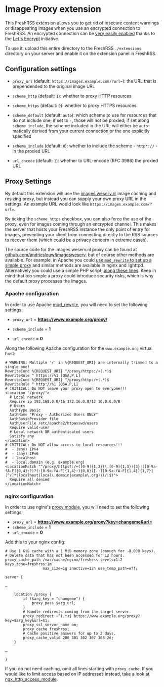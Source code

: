 # Image Proxy extension

This FreshRSS extension allows you to get rid of insecure content warnings or disappearing images when you use an encrypted connection to FreshRSS. An encrypted connection can be [very easily enabled](http://fransdejonge.com/2016/05/lets-encrypt-on-debianjessie/) thanks to the [Let's Encrypt](https://letsencrypt.org/) initiative.

To use it, upload this entire directory to the FreshRSS `./extensions` directory on your server and enable it on the extension panel in FreshRSS.

## Configuration settings

* `proxy_url` (default: `https://images.example.com/?url=`): the URL that is prependended to the original image URL

* `scheme_http` (default: `1`): whether to proxy HTTP resources

* `scheme_https` (default: `0`): whether to proxy HTTPS resources

* `scheme_default` (default: `auto`): which scheme to use for resources that do not include one; if set to `-`, those will not be proxied;
  if set along `scheme_include`, the scheme included in the URL will either be `auto`-matically derived from your current connection or the one explicitly specified

* `scheme_include` (default: `0`): whether to include the scheme - `http*://` - in the proxied URL

* `url_encode` (default: `1`): whether to URL-encode (RFC 3986) the proxied URL

## Proxy Settings

By default this extension will use the [images.weserv.nl](https://images.weserv.nl) image caching and resizing proxy, but instead you can supply your own proxy URL in the settings. An example URL would look like ``https://images.example.com/?url=``.

By ticking the `scheme_https` checkbox, you can also force the use of the proxy, even for images coming through an encrypted channel. This makes the server that hosts your FreshRSS instance the only point of entry for images, preventing your client from connecting directly to the RSS sources to recover them (which could be a privacy concern in extreme cases).

The source code for the images.weserv.nl proxy can be found at [github.com/andrieslouw/imagesweserv](https://github.com/andrieslouw/imagesweserv), but of course other methods are available. For example, in Apache you could [use `mod_rewrite` to set up a simple proxy](#apache-configuration) and similar methods are available in nginx and lighttpd. Alternatively you could use a simple PHP script, [along these lines](https://github.com/Alexxz/Simple-php-proxy-script). Keep in mind that too simple a proxy could introduce security risks, which is why the default proxy processes the images.

### Apache configuration

In order to use Apache [mod_rewrite](https://httpd.apache.org/docs/current/mod/mod_rewrite.html), you will need to set the following settings:

* `proxy_url` = **https://www.example.org/proxy/**

* `scheme_include` = **1**

* `url_encode` = **0**

Along the following Apache configuration for the `www.example.org` virtual host:

```
# WARNING: Multiple '/' in %{REQUEST_URI} are internally trimmed to a single one!
RewriteCond %{REQUEST_URI} ^/proxy/https:/+(.*)$
RewriteRule ^ https://%1 [QSA,P,L]
RewriteCond %{REQUEST_URI} ^/proxy/http:/+(.*)$
RewriteRule ^ http://%1 [QSA,P,L]
# CRITICAL: Do NOT leave your proxy open to everyone!!!
<Location "/proxy/">
  # Local network
  Require ip 192.168.0.0/16 172.16.0.0/12 10.0.0.0/8
  # Users
  AuthType Basic
  AuthName "Proxy - Authorized Users ONLY"
  AuthBasicProvider file
  AuthUserFile /etc/apache2/htpasswd/users
  Require valid-user
  # Local network OR authenticated users
  Satisfy any
</Location>
# CRITICAL: Do NOT allow access to local resources!!!
#  - (any) IPv4
#  - (any) IPv6
#  - localhost
#  - local.domain (e.g. example.org)
<LocationMatch "^/proxy/https?:/+([0-9]{1,3}(\.[0-9]{1,3}){3}|([0-9a-fA-F]{0,4}:?)?(:[0-9a-fA-F]{1,4}:){0,6}([.:][0-9a-fA-F]{1,4}){1,7}|[^/]*(localhost|local\.domain|example\.org))(/|$)">
  Require all denied
</LocationMatch>
```

### nginx configuration

In order to use nginx's [proxy
module](https://nginx.org/en/docs/http/ngx_http_proxy_module.html), you will
need to set the following settings:

* `proxy_url` = **https://www.example.org/proxy?key=changeme&url=**
* `scheme_include` = **1**
* `url_encode` = **0**

Add this to your nginx config:

``` nginx
# Use 1 GiB cache with a 1 MiB memory zone (enough for ~8,000 keys).
# Delete data that has not been accessed for 12 hours.
proxy_cache_path /var/cache/nginx/freshrss levels=1:2 keys_zone=freshrss:1m
                 max_size=1g inactive=12h use_temp_path=off;

server {

…

    location /proxy {
        if ($arg_key = "changeme") {
            proxy_pass $arg_url;
        }
        # Handle redirects coming from the target server.
        proxy_redirect ~^(.*)$ https://www.example.org/proxy?key=$arg_key&url=$1;
        proxy_ssl_server_name on;
        proxy_cache freshrss;
        # Cache positive answers for up to 2 days.
        proxy_cache_valid 200 301 302 307 308 2d;
    }

…

}
```

If you do not need caching, omit all lines starting with `proxy_cache`. If you
would like to limit access based on IP addresses instead, take a look at
[ngx_http_access_module](http://nginx.org/en/docs/http/ngx_http_access_module.html).
